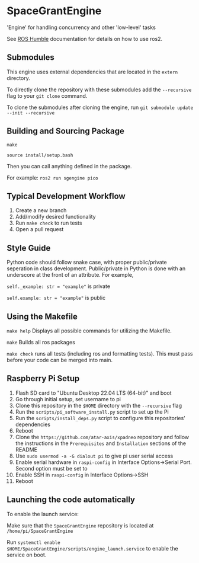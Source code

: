 # SpaceGrantEngine
'Engine' for handling concurrency and other 'low-level' tasks 

See [ROS Humble](https://docs.ros.org/en/humble/index.html) documentation for details on how to use ros2.  

## Submodules

This engine uses external dependencies that are located in the `extern` directory.

To directly clone the repository with these submodules add the `--recursive` flag to your `git clone` command.

To clone the submodules after cloning the engine, run `git submodule update --init --recursive`

## Building and Sourcing Package

`make`

`source install/setup.bash`

Then you can call anything defined in the package.

For example: `ros2 run sgengine pico`  

## Typical Development Workflow
1. Create a new branch
2. Add/modify desired functionality
3. Run `make check` to run tests
4. Open a pull request

## Style Guide
Python code should follow snake case, with proper public/private seperation in class development.
Public/private in Python is done with an underscore at the front of an attribute. For example,

`self._example: str = "example"` is private

`self.example: str = "example"` is public

## Using the Makefile
`make help` Displays all possible commands for utilizing the Makefile.

`make` Builds all ros packages

`make check` runs all tests (including ros and formatting tests). This must pass before your code can be merged into main.

## Raspberry Pi Setup
1. Flash SD card to "Ubuntu Desktop 22.04 LTS (64-bit)" and boot
2. Go through initial setup, set username to pi
3. Clone this repository in the `$HOME` directory with the `--recursive` flag
4. Run the `scripts/pi_software_install.py` script to set up the Pi
5. Run the `scripts/install_deps.py` script to configure this repositories' dependencies
6. Reboot
7. Clone the `https://github.com/atar-axis/xpadneo` repository and follow the instructions in the `Prerequisites` and `Installation` sections of the README
8.  Use `sudo usermod -a -G dialout pi` to give pi user serial access
9. Enable serial hardware in `raspi-config` in Interface Options->Serial Port. Second option must be set to <Yes>
10. Enable SSH in `raspi-config` in Interface Options->SSH
11. Reboot

## Launching the code automatically

To enable the launch service:

Make sure that the `SpaceGrantEngine` repository is located at `/home/pi/SpaceGrantEngine`

Run `systemctl enable $HOME/SpaceGrantEngine/scripts/engine_launch.service` to enable the service on boot.  
